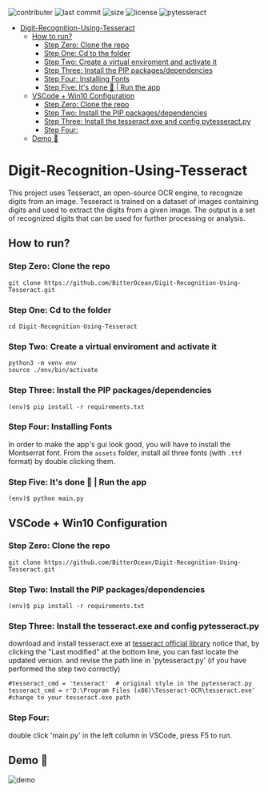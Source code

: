 ![contributer](https://img.shields.io/github/contributors/BitterOcean/Digit-Recognition-Using-Tesseract?style=for-the-badge)
![last commit](https://img.shields.io/github/last-commit/BitterOcean/Digit-Recognition-Using-Tesseract?style=for-the-badge)
![size](https://img.shields.io/github/repo-size/BitterOcean/Digit-Recognition-Using-Tesseract?style=for-the-badge)
![license](https://img.shields.io/github/license/BitterOcean/Digit-Recognition-Using-Tesseract?style=for-the-badge)
![pytesseract](https://img.shields.io/pypi/pyversions/pytesseract?style=for-the-badge)

- [Digit-Recognition-Using-Tesseract](#digit-recognition-using-tesseract)
  - [How to run?](#how-to-run)
    - [Step Zero: Clone the repo](#step-zero-clone-the-repo)
    - [Step One: Cd to the folder](#step-one-cd-to-the-folder)
    - [Step Two: Create a virtual enviroment and activate it](#step-two-create-a-virtual-enviroment-and-activate-it)
    - [Step Three: Install the PIP packages/dependencies](#step-three-install-the-pip-packages-dependencies)
    - [Step Four: Installing Fonts](#step-four-installing-fonts)
    - [Step Five: It's done 🎉 | Run the app](#step-five-it-s-done------run-the-app)
  - [VSCode + Win10 Configuration](#vscode--win10-configuration)
    - [Step Zero: Clone the repo](#step-zero-clone-the-repo-1)
    - [Step Two: Install the PIP packages/dependencies](#step-two-install-the-pip-packages-dependencies)
    - [Step Three: Install the tesseract.exe and config pytesseract.py](#step-three-install-the-tesseractexe-and-config-pytesseractpy)
    - [Step Four:](#step-four-)
  - [Demo 🎥](#demo---)

# Digit-Recognition-Using-Tesseract
This project uses Tesseract, an open-source OCR engine, to recognize digits from an image. Tesseract is trained on a dataset of images containing digits and used to extract the digits from a given image. The output is a set of recognized digits that can be used for further processing or analysis.

## How to run?

### Step Zero: Clone the repo
```code
git clone https://github.com/BitterOcean/Digit-Recognition-Using-Tesseract.git
```

### Step One: Cd to the folder
```code
cd Digit-Recognition-Using-Tesseract
```

### Step Two: Create a virtual enviroment and activate it
```code
python3 -m venv env
source ./env/bin/activate
```

### Step Three: Install the PIP packages/dependencies
```code
(env)$ pip install -r requirements.txt
```

### Step Four: Installing Fonts
In order to make the app's gui look good, you will have to install the Montserrat font. From the `assets` folder, install all three fonts (with `.ttf` format) by double clicking them.

### Step Five: It's done 🎉 | Run the app
```code
(env)$ python main.py
```
## VSCode + Win10 Configuration

### Step Zero: Clone the repo
```code
git clone https://github.com/BitterOcean/Digit-Recognition-Using-Tesseract.git
```

### Step Two: Install the PIP packages/dependencies
```code
(env)$ pip install -r requirements.txt
```

### Step Three: Install the tesseract.exe and config pytesseract.py
download and install tesseract.exe at [tesseract official library](https://digi.bib.uni-mannheim.de/tesseract/?C=M;O=D)
notice that, by clicking the "Last modified" at the bottom line, you can fast locate the updated version.
and revise the path line in 'pytesseract.py' (if you have performed the step two correctly)
```code
#tesseract_cmd = 'tesseract'  # original style in the pytesseract.py
tesseract_cmd = r'D:\Program Files (x86)\Tesseract-OCR\tesseract.exe' #change to your tesseract.exe path
```
### Step Four:
double click 'main.py' in the left column in VSCode, press F5 to run.

## Demo 🎥
![demo](https://user-images.githubusercontent.com/60509979/236934728-8f191d67-2b75-490e-8b16-e217b04ae0db.gif)

